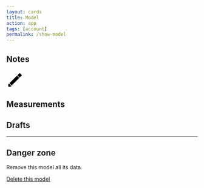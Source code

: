 ```yaml
---
layout: cards
title: Model
action: app
tags: [account]
permalink: /show-model
---
```

<div class="container">
    <div id="model"></div>
    <div class="row">
        <div class="col-md-12">
            <h2>Notes</h2>
            <div class="notes">
                <div id="notes-inner"></div>
                <a class="update-bubble hover-shadow hashlink" id="update-notes" href="#" title="Edit model notes">
                    <svg class="icon pencil" xmlns="http://www.w3.org/2000/svg" width="48" height="48" viewBox="0 0 48 48">
                        <path class="c1" d="M5,43l0,-6l2,-2l6,6l-2,2z"></path>
                        <path class="c2" d="M8,34l20,-20l6,6l-20,20z"></path>
                        <path class="c3" d="M29,13l6,-6l6,6l-6,6z"></path>
                    </svg>
                </a>
            </div>
            <h2>Measurements</h2>
            <div id="measurements"></div>
            <h2>Drafts</h2>
            <div id="drafts"></div>
            <hr class="mt-2">
            <h2>Danger zone</h2>
            <p>Remove this model all its data.</p>
            <p class="mt-2"><a href="#" class="btn btn-danger hashlink" id="delete-btn" title="Delete this model">Delete this model</a></p>
        </div>
    </div>
</div>
